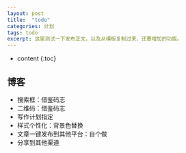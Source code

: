 ```yaml
---
layout: post
title:  "todo"
categories: 计划
tags: todo
excerpt: 这里测试一下发布正文，以及从模板复制过来，还要增加的功能。
---
```


* content
{:toc}

## 博客
- 搜索框：借鉴码志
- 二维码：借鉴码志
- 写作计划指定
- 样式个性化：背景色替换
- 文章一键发布到其他平台：自个做
- 分享到其他渠道